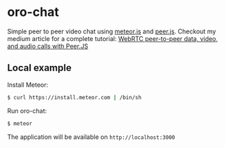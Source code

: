 oro-chat
========

Simple peer to peer video chat using [meteor.js](https://www.meteor.com/) and [peer.js](http://peerjs.com/). Checkout my medium article for a complete tutorial: [WebRTC peer-to-peer data, video, and audio calls with Peer.JS](https://medium.com/@rsylvian/webrtc-peer-to-peer-data-video-and-audio-calls-with-peer-js-24f79a09f67d#.px2v6muyq)

Local example
-------------

Install Meteor:

```sh
$ curl https://install.meteor.com | /bin/sh
```

Run oro-chat:

```sh
$ meteor
```

The application will be available on `http://localhost:3000`
